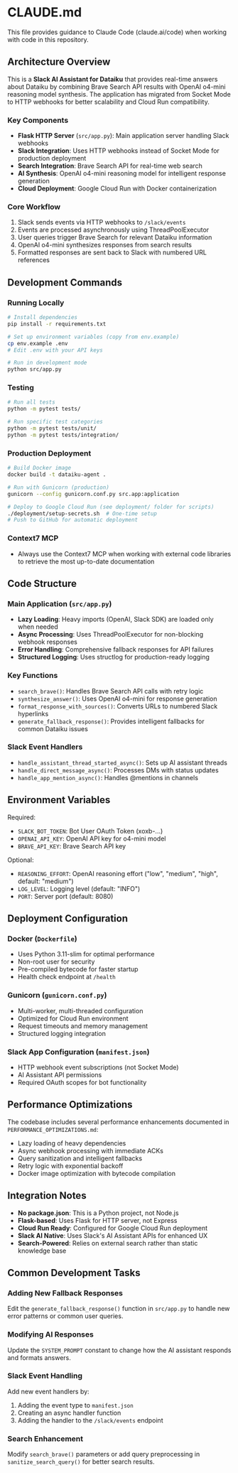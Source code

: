 # CLAUDE.md

This file provides guidance to Claude Code (claude.ai/code) when working with code in this repository.

## Architecture Overview

This is a **Slack AI Assistant for Dataiku** that provides real-time answers about Dataiku by combining Brave Search API results with OpenAI o4-mini reasoning model synthesis. The application has migrated from Socket Mode to HTTP webhooks for better scalability and Cloud Run compatibility.

### Key Components

- **Flask HTTP Server** (`src/app.py`): Main application server handling Slack webhooks
- **Slack Integration**: Uses HTTP webhooks instead of Socket Mode for production deployment
- **Search Integration**: Brave Search API for real-time web search
- **AI Synthesis**: OpenAI o4-mini reasoning model for intelligent response generation
- **Cloud Deployment**: Google Cloud Run with Docker containerization

### Core Workflow

1. Slack sends events via HTTP webhooks to `/slack/events`
2. Events are processed asynchronously using ThreadPoolExecutor
3. User queries trigger Brave Search for relevant Dataiku information
4. OpenAI o4-mini synthesizes responses from search results
5. Formatted responses are sent back to Slack with numbered URL references

## Development Commands

### Running Locally
```bash
# Install dependencies
pip install -r requirements.txt

# Set up environment variables (copy from env.example)
cp env.example .env
# Edit .env with your API keys

# Run in development mode
python src/app.py
```

### Testing
```bash
# Run all tests
python -m pytest tests/

# Run specific test categories
python -m pytest tests/unit/
python -m pytest tests/integration/
```

### Production Deployment
```bash
# Build Docker image
docker build -t dataiku-agent .

# Run with Gunicorn (production)
gunicorn --config gunicorn.conf.py src.app:application

# Deploy to Google Cloud Run (see deployment/ folder for scripts)
./deployment/setup-secrets.sh  # One-time setup
# Push to GitHub for automatic deployment
```

### Context7 MCP
- Always use the Context7 MCP when working with external code libraries to retrieve the most up-to-date documentation

## Code Structure

### Main Application (`src/app.py`)
- **Lazy Loading**: Heavy imports (OpenAI, Slack SDK) are loaded only when needed
- **Async Processing**: Uses ThreadPoolExecutor for non-blocking webhook responses
- **Error Handling**: Comprehensive fallback responses for API failures
- **Structured Logging**: Uses structlog for production-ready logging

### Key Functions
- `search_brave()`: Handles Brave Search API calls with retry logic
- `synthesize_answer()`: Uses OpenAI o4-mini for response generation
- `format_response_with_sources()`: Converts URLs to numbered Slack hyperlinks
- `generate_fallback_response()`: Provides intelligent fallbacks for common Dataiku issues

### Slack Event Handlers
- `handle_assistant_thread_started_async()`: Sets up AI assistant threads
- `handle_direct_message_async()`: Processes DMs with status updates
- `handle_app_mention_async()`: Handles @mentions in channels

## Environment Variables

Required:
- `SLACK_BOT_TOKEN`: Bot User OAuth Token (xoxb-...)
- `OPENAI_API_KEY`: OpenAI API key for o4-mini model
- `BRAVE_API_KEY`: Brave Search API key

Optional:
- `REASONING_EFFORT`: OpenAI reasoning effort ("low", "medium", "high", default: "medium")
- `LOG_LEVEL`: Logging level (default: "INFO")
- `PORT`: Server port (default: 8080)

## Deployment Configuration

### Docker (`Dockerfile`)
- Uses Python 3.11-slim for optimal performance
- Non-root user for security
- Pre-compiled bytecode for faster startup
- Health check endpoint at `/health`

### Gunicorn (`gunicorn.conf.py`)
- Multi-worker, multi-threaded configuration
- Optimized for Cloud Run environment
- Request timeouts and memory management
- Structured logging integration

### Slack App Configuration (`manifest.json`)
- HTTP webhook event subscriptions (not Socket Mode)
- AI Assistant API permissions
- Required OAuth scopes for bot functionality

## Performance Optimizations

The codebase includes several performance enhancements documented in `PERFORMANCE_OPTIMIZATIONS.md`:

- Lazy loading of heavy dependencies
- Async webhook processing with immediate ACKs
- Query sanitization and intelligent fallbacks
- Retry logic with exponential backoff
- Docker image optimization with bytecode compilation

## Integration Notes

- **No package.json**: This is a Python project, not Node.js
- **Flask-based**: Uses Flask for HTTP server, not Express
- **Cloud Run Ready**: Configured for Google Cloud Run deployment
- **Slack AI Native**: Uses Slack's AI Assistant APIs for enhanced UX
- **Search-Powered**: Relies on external search rather than static knowledge base

## Common Development Tasks

### Adding New Fallback Responses
Edit the `generate_fallback_response()` function in `src/app.py` to handle new error patterns or common user queries.

### Modifying AI Responses
Update the `SYSTEM_PROMPT` constant to change how the AI assistant responds and formats answers.

### Slack Event Handling
Add new event handlers by:
1. Adding the event type to `manifest.json`
2. Creating an async handler function
3. Adding the handler to the `/slack/events` endpoint

### Search Enhancement
Modify `search_brave()` parameters or add query preprocessing in `sanitize_search_query()` for better search results.